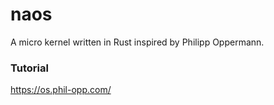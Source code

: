 # naos
A micro kernel written in Rust inspired by Philipp Oppermann.

### Tutorial
https://os.phil-opp.com/
